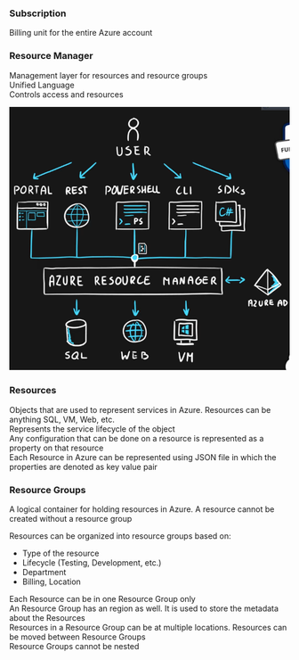 ### Subscription

Billing unit for the entire Azure account

### Resource Manager

Management layer for resources and resource groups  
Unified Language  
Controls access and resources

![Azure Resource Manager|440](../images/azure_resource_manager.png)

### Resources

Objects that are used to represent services in Azure. Resources can be anything SQL, VM, Web, etc.  
Represents the service lifecycle of the object  
Any configuration that can be done on a resource is represented as a property on that resource  
Each Resource in Azure can be represented using JSON file in which the properties are denoted as key value pair

### Resource Groups

A logical container for holding resources in Azure. A resource cannot be created without a resource group

Resources can be organized into resource groups based on:

* Type of the resource
* Lifecycle (Testing, Development, etc.)
* Department
* Billing, Location

Each Resource can be in one Resource Group only  
An Resource Group has an region as well. It is used to store the metadata about the Resources  
Resources in a Resource Group can be at multiple locations. Resources can be moved between Resource Groups  
Resource Groups cannot be nested
